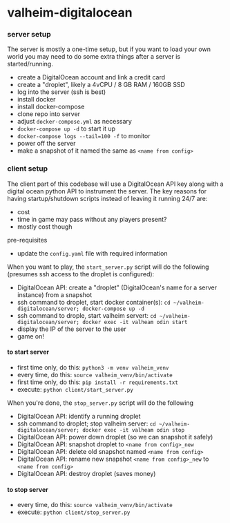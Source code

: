 # valheim-digitalocean

### server setup
The server is mostly a one-time setup, but if you want to load your own world you may need to do some extra things after a server is started/running.
- create a DigitalOcean account and link a credit card
- create a "droplet", likely a 4vCPU / 8 GB RAM / 160GB SSD
- log into the server (ssh is best)
- install docker
- install docker-compose
- clone repo into server
- adjust `docker-compose.yml` as necessary
- `docker-compose up -d` to start it up
- `docker-compose logs --tail=100 -f` to monitor
- power off the server
- make a snapshot of it named the same as `<name from config>`

### client setup
The client part of this codebase will use a DigitalOcean API key along with a digital ocean python API to instrument the server.  The key reasons for having startup/shutdown scripts instead of leaving it running 24/7 are:
- cost
- time in game may pass without any players present?
- mostly cost though

pre-requisites
- update the `config.yaml` file with required information

When you want to play, the `start_server.py` script will do the following (presumes ssh access to the droplet is configured):
- DigitalOcean API: create a "droplet" (DigitalOcean's name for a server instance) from a snapshot
- ssh command to droplet, start docker container(s): `cd ~/valheim-digitalocean/server; docker-compose up -d`
- ssh command to drople, start valheim servert: `cd ~/valheim-digitalocean/server; docker exec -it valheam odin start`
- display the IP of the server to the user
- game on!

#### to start server
- first time only, do this: `python3 -m venv valheim_venv`
- every time, do this: `source valheim_venv/bin/activate`
- first time only, do this: `pip install -r requirements.txt`
- execute: `python client/start_server.py`

When you're done, the `stop_server.py` script will do the following
- DigitalOcean API: identify a running droplet
- ssh command to droplet; stop valheim server: `cd ~/valheim-digitalocean/server; docker exec -it valheam odin stop`
- DigitalOcean API: power down droplet (so we can snapshot it safely)
- DigitalOcean API: snapshot droplet to `<name from config>_new`
- DigitalOcean API: delete old snapshot named `<name from config>`
- DigitalOcean API: rename new snapshot `<name from config>_new` to `<name from config>`
- DigitalOcean API: destroy droplet (saves money)


#### to stop server
- every time, do this: `source valheim_venv/bin/activate`
- execute: `python client/stop_server.py`
